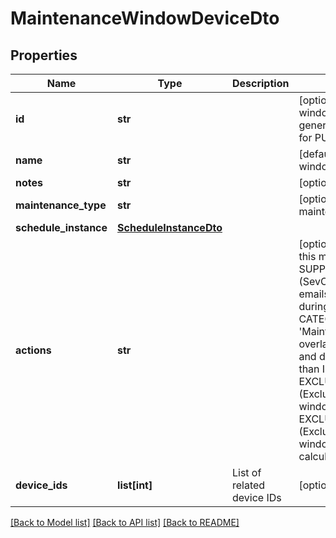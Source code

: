 # MaintenanceWindowDeviceDto

## Properties
Name | Type | Description | Notes
------------ | ------------- | ------------- | -------------
**id** | **str** |  | [optional] [default to 'Maintenance window UUID -- omit to auto-generate for POST or leave unchanged for PUT']
**name** | **str** |  | [default to 'Name of maintenance window -- must be unique']
**notes** | **str** |  | [optional] [default to 'Free form notes']
**maintenance_type** | **str** |  | [optional] [default to 'Type of maintenance window']
**schedule_instance** | [**ScheduleInstanceDto**](ScheduleInstanceDto.md) |  | 
**actions** | **str** |  | [optional] [default to 'List of actions for this maintenance window -- SUPPRESS_ALERT_NOTIFICATIONS (SevOne will not send notification emails or traps for alerts occurring during this maintenance window), CATEGORIZE_ALERTS (Prepend 'Maintenance Window' to alerts overlapping this maintenance window and downgrade severity levels higher than Info), EXCLUDE_DATA_FROM_BASELINES (Exclude data during the maintenance window from baseline calculations), EXCLUDE_DATA_FROM_AGGREGATION (Exclude data during the maintenance window from aggregation calculations)']
**device_ids** | **list[int]** | List of related device IDs | [optional] 

[[Back to Model list]](../README.md#documentation-for-models) [[Back to API list]](../README.md#documentation-for-api-endpoints) [[Back to README]](../README.md)

